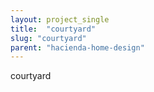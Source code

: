 ```yaml
---
layout: project_single
title:  "courtyard"
slug: "courtyard"
parent: "hacienda-home-design"
---
```

courtyard
